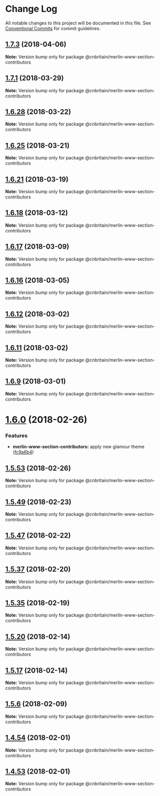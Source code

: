 # Change Log

All notable changes to this project will be documented in this file.
See [Conventional Commits](https://conventionalcommits.org) for commit guidelines.

<a name="1.7.3"></a>
## [1.7.3](https://github.com/cnduk/merlin-www-components/compare/@cnbritain/merlin-www-section-contributors@1.7.2...@cnbritain/merlin-www-section-contributors@1.7.3) (2018-04-06)




**Note:** Version bump only for package @cnbritain/merlin-www-section-contributors

<a name="1.7.1"></a>
## [1.7.1](https://github.com/cnduk/merlin-www-components/compare/@cnbritain/merlin-www-section-contributors@1.7.0...@cnbritain/merlin-www-section-contributors@1.7.1) (2018-03-29)




**Note:** Version bump only for package @cnbritain/merlin-www-section-contributors

<a name="1.6.28"></a>
## [1.6.28](https://github.com/cnduk/merlin-www-components/compare/@cnbritain/merlin-www-section-contributors@1.6.25...@cnbritain/merlin-www-section-contributors@1.6.28) (2018-03-22)




**Note:** Version bump only for package @cnbritain/merlin-www-section-contributors

<a name="1.6.25"></a>
## [1.6.25](https://github.com/cnduk/merlin-www-components/compare/@cnbritain/merlin-www-section-contributors@1.6.24...@cnbritain/merlin-www-section-contributors@1.6.25) (2018-03-21)




**Note:** Version bump only for package @cnbritain/merlin-www-section-contributors

<a name="1.6.21"></a>
## [1.6.21](https://github.com/cnduk/merlin-www-components/compare/@cnbritain/merlin-www-section-contributors@1.6.20...@cnbritain/merlin-www-section-contributors@1.6.21) (2018-03-19)




**Note:** Version bump only for package @cnbritain/merlin-www-section-contributors

<a name="1.6.18"></a>
## [1.6.18](https://github.com/cnduk/merlin-www-components/compare/@cnbritain/merlin-www-section-contributors@1.6.17...@cnbritain/merlin-www-section-contributors@1.6.18) (2018-03-12)




**Note:** Version bump only for package @cnbritain/merlin-www-section-contributors

<a name="1.6.17"></a>
## [1.6.17](https://github.com/cnduk/merlin-www-components/compare/@cnbritain/merlin-www-section-contributors@1.6.16...@cnbritain/merlin-www-section-contributors@1.6.17) (2018-03-09)




**Note:** Version bump only for package @cnbritain/merlin-www-section-contributors

<a name="1.6.16"></a>
## [1.6.16](https://github.com/cnduk/merlin-www-components/compare/@cnbritain/merlin-www-section-contributors@1.6.15...@cnbritain/merlin-www-section-contributors@1.6.16) (2018-03-05)




**Note:** Version bump only for package @cnbritain/merlin-www-section-contributors

<a name="1.6.12"></a>
## [1.6.12](https://github.com/cnduk/merlin-www-components/compare/@cnbritain/merlin-www-section-contributors@1.6.11...@cnbritain/merlin-www-section-contributors@1.6.12) (2018-03-02)




**Note:** Version bump only for package @cnbritain/merlin-www-section-contributors

<a name="1.6.11"></a>
## [1.6.11](https://github.com/cnduk/merlin-www-components/compare/@cnbritain/merlin-www-section-contributors@1.6.10...@cnbritain/merlin-www-section-contributors@1.6.11) (2018-03-02)




**Note:** Version bump only for package @cnbritain/merlin-www-section-contributors

<a name="1.6.9"></a>
## [1.6.9](https://github.com/cnduk/merlin-www-components/compare/@cnbritain/merlin-www-section-contributors@1.6.8...@cnbritain/merlin-www-section-contributors@1.6.9) (2018-03-01)




**Note:** Version bump only for package @cnbritain/merlin-www-section-contributors

<a name="1.6.0"></a>
# [1.6.0](https://github.com/cnduk/merlin-www-components/compare/@cnbritain/merlin-www-section-contributors@1.5.56...@cnbritain/merlin-www-section-contributors@1.6.0) (2018-02-26)


### Features

* **merlin-www-section-contributors:** apply new glamour theme ([fc9a6b4](https://github.com/cnduk/merlin-www-components/commit/fc9a6b4))




<a name="1.5.53"></a>
## [1.5.53](https://github.com/cnduk/merlin-www-components/compare/@cnbritain/merlin-www-section-contributors@1.5.52...@cnbritain/merlin-www-section-contributors@1.5.53) (2018-02-26)




**Note:** Version bump only for package @cnbritain/merlin-www-section-contributors

<a name="1.5.49"></a>
## [1.5.49](https://github.com/cnduk/merlin-www-components/compare/@cnbritain/merlin-www-section-contributors@1.5.48...@cnbritain/merlin-www-section-contributors@1.5.49) (2018-02-23)




**Note:** Version bump only for package @cnbritain/merlin-www-section-contributors

<a name="1.5.47"></a>
## [1.5.47](https://github.com/cnduk/merlin-www-components/compare/@cnbritain/merlin-www-section-contributors@1.5.46...@cnbritain/merlin-www-section-contributors@1.5.47) (2018-02-22)




**Note:** Version bump only for package @cnbritain/merlin-www-section-contributors

<a name="1.5.37"></a>
## [1.5.37](https://github.com/cnduk/merlin-www-components/compare/@cnbritain/merlin-www-section-contributors@1.5.36...@cnbritain/merlin-www-section-contributors@1.5.37) (2018-02-20)




**Note:** Version bump only for package @cnbritain/merlin-www-section-contributors

<a name="1.5.35"></a>
## [1.5.35](https://github.com/cnduk/merlin-www-components/compare/@cnbritain/merlin-www-section-contributors@1.5.34...@cnbritain/merlin-www-section-contributors@1.5.35) (2018-02-19)




**Note:** Version bump only for package @cnbritain/merlin-www-section-contributors

<a name="1.5.20"></a>
## [1.5.20](https://github.com/cnduk/merlin-www-components/compare/@cnbritain/merlin-www-section-contributors@1.5.19...@cnbritain/merlin-www-section-contributors@1.5.20) (2018-02-14)




**Note:** Version bump only for package @cnbritain/merlin-www-section-contributors

<a name="1.5.17"></a>
## [1.5.17](https://github.com/cnduk/merlin-www-components/compare/@cnbritain/merlin-www-section-contributors@1.5.16...@cnbritain/merlin-www-section-contributors@1.5.17) (2018-02-14)




**Note:** Version bump only for package @cnbritain/merlin-www-section-contributors

<a name="1.5.6"></a>
## [1.5.6](https://github.com/cnduk/merlin-www-components/compare/@cnbritain/merlin-www-section-contributors@1.5.5...@cnbritain/merlin-www-section-contributors@1.5.6) (2018-02-09)




**Note:** Version bump only for package @cnbritain/merlin-www-section-contributors

<a name="1.4.54"></a>
## [1.4.54](https://github.com/cnduk/merlin-www-components/compare/@cnbritain/merlin-www-section-contributors@1.4.53...@cnbritain/merlin-www-section-contributors@1.4.54) (2018-02-01)




**Note:** Version bump only for package @cnbritain/merlin-www-section-contributors

<a name="1.4.53"></a>
## [1.4.53](https://github.com/cnduk/merlin-www-components/compare/@cnbritain/merlin-www-section-contributors@1.4.52...@cnbritain/merlin-www-section-contributors@1.4.53) (2018-02-01)




**Note:** Version bump only for package @cnbritain/merlin-www-section-contributors
